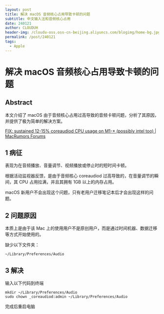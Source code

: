 ```yaml
---
layout: post
title: 解决 macOS 音频核心占用导致卡顿的问题
subtitle: 中文输入法和音频核心占用
date: 240121
author: CLOUDUH
header-img: /cloudu-oss.oss-cn-beijing.aliyuncs.com/blogimg/home-bg.jpg
permalink: /post/240121
tags:
  - Apple
---
```


# 解决 macOS 音频核心占用导致卡顿的问题

## Abstract

本文介绍了 macOS 由于音频核心占用过高导致的音频卡顿问题，分析了其原因，并提供了极为简单的解决方案。

[FIX: sustained 12-15% coreaudiod CPU usage on M1-\* (possibly intel too) | MacRumors Forums](https://forums.macrumors.com/threads/fix-sustained-12-15-coreaudiod-cpu-usage-on-m1-possibly-intel-too.2331498/)

## 1 病征

表现为在音频播放、音量调节、视频播放或停止时的短时间卡顿。

根据活动监视器反馈，是由于音频核心 coreaudiod 过高导致的，在音量调节的瞬间，其 CPU 占用拉满，并且其拥有 1GB 以上的内存占用。

macOS 新用户不会出现这个问题，只有老用户迁移笔记本后才会出现这样的问题。

## 2 问题原因

本质上是由于该 Mac 上的使用用户不是原创用户，而是通过时间机器、数据迁移等方式开始使用的。

缺少以下文件夹：

```shell
~/Library/Preferences/Audio
```

## 3 解决

输入以下代码到终端

```shell
mkdir ~/Library/Preferences/Audio
sudo chown _coreaudiod:admin ~/Library/Preferences/Audio
```

完成后重启电脑